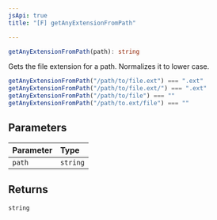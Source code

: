 ```yaml
---
jsApi: true
title: "[F] getAnyExtensionFromPath"

---
```

```ts
getAnyExtensionFromPath(path): string
```

Gets the file extension for a path.
Normalizes it to lower case.

```ts
getAnyExtensionFromPath("/path/to/file.ext") === ".ext"
getAnyExtensionFromPath("/path/to/file.ext/") === ".ext"
getAnyExtensionFromPath("/path/to/file") === ""
getAnyExtensionFromPath("/path/to.ext/file") === ""
```

## Parameters

| Parameter | Type |
| :------ | :------ |
| `path` | `string` |

## Returns

`string`
